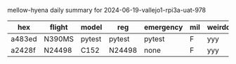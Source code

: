 mellow-hyena daily summary for 2024-06-19-vallejo1-rpi3a-uat-978

|hex|flight|model|reg|emergency|mil|weirdo|
|--|--|--|--|--|--|--|
|a483ed|N390MS|pytest|pytest|pytest|F|yyy|
|a2428f|N24498|C152|N24498|none|F|yyy|
